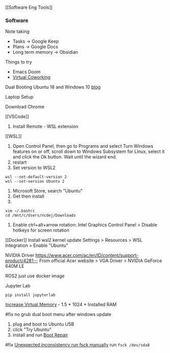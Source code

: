 [[Software Eng Tools]]

### Software
Note taking
* Tasks -> Google Keep
* Plans -> Google Docs
* Long term memory -> Obsidian

Things to try
* Emacs Doom
* [Virtual Coworking](https://www.focusmate.com/)

Dual Booting
Ubuntu 18 and Windows 10 [blog](https://hackernoon.com/installing-ubuntu-18-04-along-with-windows-10-dual-boot-installation-for-deep-learning-f4cd91b58557)

Laptop Setup

Download
Chrome

[[VSCode]]
1. Install Remote - WSL extension

[[WSL]]
1. Open Control Panel, then go to Programs and select Turn Windows features on or off, scroll down to Windows Subsystem for Linux, select it and click the Ok button. Wait until the wizard end.
1. restart
1. Set version to WSL2
```
wsl --set-default-version 2
wsl --set-version Ubuntu 2
```
1. Microsoft Store, search "Ubuntu"
1. Get then install
1. 
```
vim ~/.bashrc
cd /mnt/c/Users/ncdej/Downloads
```
1. Enable ctrl+alt+arrow rotation: Intel Graphics Control Panel > Disable hotkeys for screen rotation


[[Docker]]
Install wsl2 kernel update
Settings > Resources > WSL Integration > Enable "Ubuntu"

NVIDIA Driver
https://www.acer.com/ac/en/ID/content/support-product/4281;-;
From official Acer website > VGA Driver > NVIDIA GeForce 640M LE

ROS2
just use docker image

Jupyter Lab
```
pip install jupyterlab
```

[Increase Virtual Memory](https://thegeekpage.com/increase-ram/) - 1.5 * 1024 * Installed RAM


#fix no grub dual boot menu after windows update
1. plug and boot to Ubuntu USB
1. click "Try Ubuntu"
1. install and run [Boot Repair](https://help.ubuntu.com/community/Boot-Repair)

#fix [Unexpected inconsistency run fsck manually](https://askubuntu.com/questions/697190/fsck-error-on-boot-dev-sda6-unexpected-inconsistency-run-fsck-manually)
run `fsck /dev/sda8`